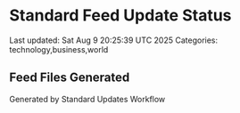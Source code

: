 # Standard Feed Update Status
Last updated: Sat Aug  9 20:25:39 UTC 2025
Categories: technology,business,world

## Feed Files Generated

Generated by Standard Updates Workflow
